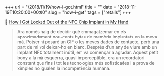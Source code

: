 +++
url = "/2018/11/19/how-i-got.html"
title = ""
date = "2018-11-19T10:20:00+00:00"
slug = "how-i-got"
tags = ["retalls"]
+++

📎 [How I Got Locked Out of the NFC Chip Implant in My Hand](https://motherboard.vice.com/en_us/article/3k9q49/how-i-lost-and-regained-control-of-my-microchip-implant)

> Ara només haig de decidir què emmagatzemar en els aproximadament nou-cents bytes de memòria implantats en la meva mà. Potser hi posaré un GIF o les meves dades de contacte, però una part de mi vol deixar-ho en blanc. Després d’un any de viure amb un implant NFC totalment inútil, em va començar a agradar. Aquest petit bony a la mà esquerra, quasi imperceptible, era un recordatori constant que fins i tot les tecnologies més sofisticades i a prova de ximples no igualen la incompetència humana.
